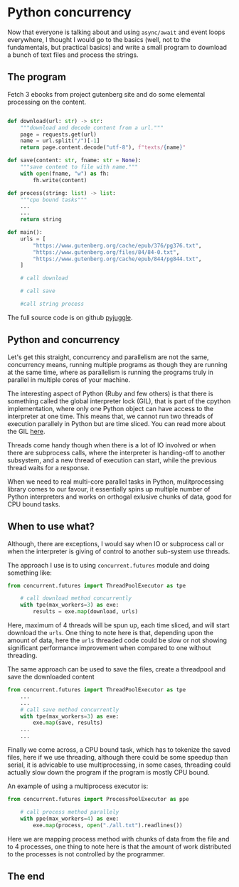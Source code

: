 # Python concurrency

Now that everyone is talking about and using `async/await` and
event loops everywhere, I thought I would go to the basics (well,
not to the fundamentals, but practical basics) and write a small
program to download a bunch of text files and process the strings.

## The program

Fetch 3 ebooks from project gutenberg site and do some elemental
processing on the content.

```python

def download(url: str) -> str:
    """download and decode content from a url."""
    page = requests.get(url)
    name = url.split("/")[-1]
    return page.content.decode("utf-8"), f"texts/{name}"

def save(content: str, fname: str = None):
    """save content to file with name."""
    with open(fname, "w") as fh:
        fh.write(content)

def process(string: list) -> list:
    """cpu bound tasks"""
    ...
    ...
    return string

def main():
    urls = [
        "https://www.gutenberg.org/cache/epub/376/pg376.txt",
        "https://www.gutenberg.org/files/84/84-0.txt",
        "https://www.gutenberg.org/cache/epub/844/pg844.txt",
    ]

    # call download

    # call save

    #call string process
```
 The full source code is on github [pyjuggle](https://github.com/rahulunair/pyjuggle).

## Python and concurrency

Let's get this straight, concurrency and parallelism are not the same,
concurrency means, running multiple programs as though they are running
at the same time, where as parallelism is running the programs truly in
parallel in multiple cores of your machine.

The interesting aspect of Python (Ruby and few others) is that there is
something called the global interpreter lock (GIL), that is part of the
cpython implementation, where only one Python object can have access to
the interpreter at one time. This means that, we cannot run two threads
of execution parallely in Python but are time sliced. You can read more 
about the GIL [here](https://wiki.python.org/moin/GlobalInterpreterLock).

Threads come handy though when there is a lot of IO involved or when
there are subprocess calls, where the interpreter is handing-off to
another subsystem, and a new thread of execution can start, while the
previous thread waits for a response.

When we need to real multi-core parallel tasks in Python, mulitprocessing
library comes to our favour, it essentially spins up multiple number
of Python interpreters and works on orthogal exlusive chunks of data, good
for CPU bound tasks.

## When to use what?

Although, there are exceptions, I would say when IO or subprocess call or when the interpreter is giving of control to another sub-system use threads.

The approach I use is to using `concurrent.futures` module and doing something like:

```python
from concurrent.futures import ThreadPoolExecutor as tpe

    # call download method concurrently
    with tpe(max_workers=3) as exe:
        results = exe.map(download, urls)
```

Here, maximum of 4 threads will be spun up, each time sliced, and
will start download the `urls`. One thing to note here is that,
depending upon the amount of data, here the `urls` threaded code
could be slow or not showing significant performance improvement
when compared to one without threading.

The same approach can be used to save the files, create a threadpool and
save the downloaded content

```python
from concurrent.futures import ThreadPoolExecutor as tpe
    ...
    ...
    # call save method concurrently
    with tpe(max_workers=3) as exe:
        exe.map(save, results)
    ...
    ...
```

Finally we come across, a CPU bound task, which has to tokenize the saved
files, here if we use threading, although there could be some speedup
than serial, it is advicable to use multiprocessing, in some cases, threading
could actually slow down the program if the program is mostly CPU bound.

An example of using a multiprocess executor is:

```python
from concurrent.futures import ProcessPoolExecutor as ppe

    # call process method parallely
    with ppe(max_workers=4) as exe:
        exe.map(process, open("./all.txt").readlines())
```
Here we are mapping process method with chunks of data from the file and
to 4 processes, one thing to note here is that the amount of work 
distributed to the processes is not controlled by the programmer.

## The end






